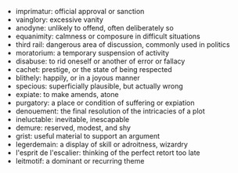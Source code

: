 * imprimatur: official approval or sanction
* vainglory: excessive vanity
* anodyne: unlikely to offend, often deliberately so
* equanimity: calmness or composure in difficult situations
* third rail: dangerous area of discussion, commonly used in politics
* moratorium: a temporary suspension of activity
* disabuse: to rid oneself or another of error or fallacy
* cachet: prestige, or the state of being respected
* blithely: happily, or in a joyous manner
* specious: superficially plausible, but actually wrong
* expiate: to make amends, atone
* purgatory: a place or condition of suffering or expiation
* denouement: the final resolution of the intricacies of a plot
* ineluctable: inevitable, inescapable
* demure: reserved, modest, and shy
* grist: useful material to support an argument
* legerdemain: a display of skill or adroitness, wizardry
* l'esprit de l'escalier: thinking of the perfect retort too late
* leitmotif: a dominant or recurring theme
